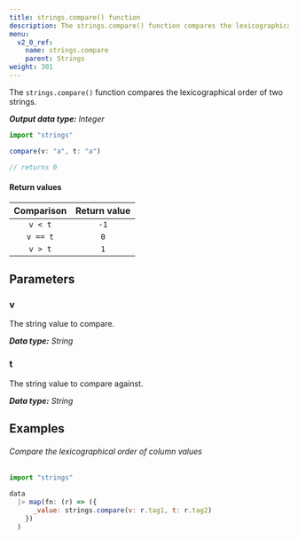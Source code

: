 ```yaml
---
title: strings.compare() function
description: The strings.compare() function compares the lexicographical order of two strings.
menu:
  v2_0_ref:
    name: strings.compare
    parent: Strings
weight: 301
---
```


The `strings.compare()` function compares the lexicographical order of two strings.

_**Output data type:** Integer_

```js
import "strings"

compare(v: "a", t: "a")

// returns 0
```

#### Return values
| Comparison | Return value |
|:----------:|:------------:|
| `v < t`    | `-1`         |
| `v == t`   | `0`          |
| `v > t`    | `1`          |

## Parameters

### v
The string value to compare.

_**Data type:** String_

### t
The string value to compare against.

_**Data type:** String_

## Examples

###### Compare the lexicographical order of column values
```js
import "strings"

data
  |> map(fn: (r) => ({
      _value: strings.compare(v: r.tag1, t: r.tag2)
    })
  )  
```
